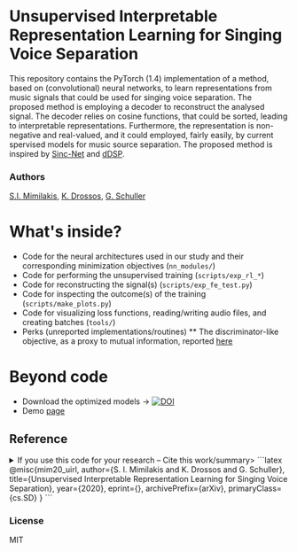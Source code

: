 # Unsupervised Interpretable Representation Learning for Singing Voice Separation

This repository contains the PyTorch (1.4) implementation of a method, based on (convolutional) neural networks, to learn representations from music signals that could be used for singing voice separation. The proposed method is employing a decoder to reconstruct the analysed signal. The decoder relies on cosine functions, that could be sorted, leading to interpretable representations. Furthermore, the representation is non-negative and real-valued, and it could employed, fairly easily, by current spervised models for music source separation. The proposed method is inspired by [Sinc-Net](https://github.com/mravanelli/SincNet/) and [dDSP](https://github.com/magenta/ddsp).

### Authors

[S.I. Mimilakis](https://github.com/Js-Mim), [K. Drossos](https://www.tuni.fi/en/konstantinos-drossos), [G. Schuller](https://www.tu-ilmenau.de/mt-ams/personen/schuller-gerald/)

# What's inside?

* Code for the neural architectures used in our study and their corresponding minimization objectives (`nn_modules/`)
* Code for performing the unsupervised training (`scripts/exp_rl_*`)
* Code for reconstructing the signal(s) (`scripts/exp_fe_test.py`)
* Code for inspecting the outcome(s) of the training (`scripts/make_plots.py`)
* Code for visualizing loss functions, reading/writing audio files, and creating batches (`tools/`)
* Perks (unreported implementations/routines)
** The discriminator-like objective, as a proxy to mutual information, reported [here](https://arxiv.org/pdf/1812.00271.pdf)

# Beyond code

* Download the optimized models &rarr; [![DOI](https://zenodo.org/badge/DOI/10.5281/zenodo.3695332.svg)](https://doi.org/10.5281/zenodo.3695332)
* Demo [page](tba)

## Reference


<details><summary>If you use this code for your research – Cite this work/summary>
```latex
@misc{mim20_uirl,  
  author={S. I. Mimilakis and K. Drossos and G. Schuller},  
  title={Unsupervised Interpretable Representation Learning for Singing Voice Separation},  
  year={2020},
  eprint={},
  archivePrefix={arXiv},
  primaryClass={cs.SD}
}
```
  </details>
  
### License

MIT
